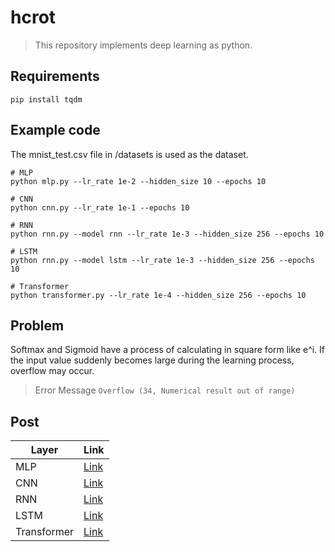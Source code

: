 # hcrot
> This repository implements deep learning as python. 

## Requirements
```
pip install tqdm
```

## Example code
The mnist_test.csv file in /datasets is used as the dataset.
```shell
# MLP
python mlp.py --lr_rate 1e-2 --hidden_size 10 --epochs 10

# CNN
python cnn.py --lr_rate 1e-1 --epochs 10

# RNN
python rnn.py --model rnn --lr_rate 1e-3 --hidden_size 256 --epochs 10

# LSTM
python rnn.py --model lstm --lr_rate 1e-3 --hidden_size 256 --epochs 10

# Transformer
python transformer.py --lr_rate 1e-4 --hidden_size 256 --epochs 10
```

## Problem
Softmax and Sigmoid have a process of calculating in square form like e^i. If the input value suddenly becomes large during the learning process, overflow may occur.
> Error Message `Overflow (34, Numerical result out of range)`

## Post
| Layer | Link |
|-|-|
| MLP | [Link](https://emeraldgoose.github.io/pytorch/dl-implement/) |
| CNN | [Link](https://emeraldgoose.github.io/pytorch/cnn-implementation/) |
| RNN | [Link](https://emeraldgoose.github.io/pytorch/rnn-impl/) |
| LSTM | [Link](https://emeraldgoose.github.io/pytorch/lstm-implementation/) |
| Transformer | [Link]() |